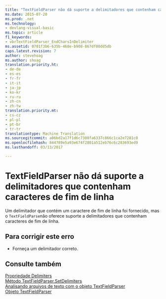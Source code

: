 ```yaml
---
title: "TextFieldParser não dá suporte a delimitadores que contenham caracteres de fim de linha | Documentos do Microsoft"
ms.date: 2015-07-20
ms.prod: .net
ms.technology:
- devlang-visual-basic
ms.topic: article
f1_keywords:
- vbrTextFieldParser_EndCharsInDelimiter
ms.assetid: 0701f3b6-635b-468e-b908-867df00dd5db
caps.latest.revision: 7
author: stevehoag
ms.author: shoag
translation.priority.ht:
- de-de
- es-es
- fr-fr
- it-it
- ja-jp
- ko-kr
- ru-ru
- zh-cn
- zh-tw
translation.priority.mt:
- cs-cz
- pl-pl
- pt-br
- tr-tr
translationtype: Machine Translation
ms.sourcegitcommit: a06bd2a17f1d6c7308fa6337c866c1ca2e7281c0
ms.openlocfilehash: 844789e5a93e674f2801a512eb76c6c283693ed9
ms.lasthandoff: 03/13/2017

---
```

# <a name="textfieldparser-does-not-support-delimiters-that-contain-endline-characters"></a>TextFieldParser não dá suporte a delimitadores que contenham caracteres de fim de linha
Um delimitador que contém um caractere de fim de linha foi fornecido, mas o `TextFieldParse`não oferece suporte a delimitadores que contenham caracteres de fim de linha.  
  
## <a name="to-correct-this-error"></a>Para corrigir este erro  
  
-   Forneça um delimitador correto.  
  
## <a name="see-also"></a>Consulte também  
 [Propriedade Delimiters](http://msdn.microsoft.com/en-us/4eb18f4d-3011-40a9-b668-be93eed0444f)   
 [Método TextFieldParser.SetDelimiters](http://msdn.microsoft.com/en-us/21fa40ec-5866-4d0e-9fd9-c708a190dcc9)   
 [Analisando arquivos de texto com o objeto TextFieldParser](../../visual-basic/developing-apps/programming/drives-directories-files/parsing-text-files-with-the-textfieldparser-object.md)   
 [Objeto TextFieldParser](../../visual-basic/language-reference/objects/textfieldparser-object.md)
